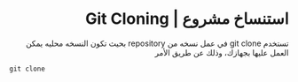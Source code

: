 
<div dir=rtl>

# استنساخ مشروع | Git Cloning
تستخدم  git clone في عمل نسخه من repository بحيث تكون النسخه محليه يمكن العمل عليها بجهازك، وذلك عن طريق الأمر 

 <div dir=ltr>

``` 
git clone 
```
</div>
</div>

